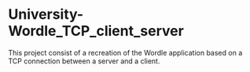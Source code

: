 # University-Wordle_TCP_client_server
This project consist of a recreation of the Wordle application based on a TCP connection between a server and a client.
